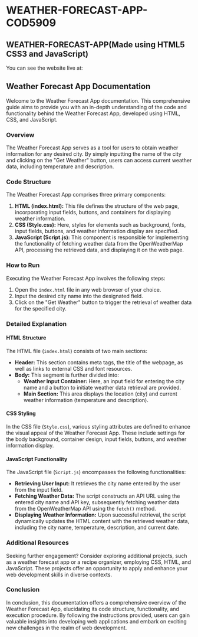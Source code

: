 # WEATHER-FORECAST-APP-COD5909

## WEATHER-FORECAST-APP(Made using HTML5 CSS3 and JavaScript)

You can see the website live at: 

## Weather Forecast App Documentation

Welcome to the Weather Forecast App documentation. This comprehensive guide aims to provide you with an in-depth understanding of the code and functionality behind the Weather Forecast App, developed using HTML, CSS, and JavaScript.

### Overview

The Weather Forecast App serves as a tool for users to obtain weather information for any desired city. By simply inputting the name of the city and clicking on the "Get Weather" button, users can access current weather data, including temperature and description.

### Code Structure

The Weather Forecast App comprises three primary components:

1. **HTML (index.html):** This file defines the structure of the web page, incorporating input fields, buttons, and containers for displaying weather information.
2. **CSS (Style.css):** Here, styles for elements such as background, fonts, input fields, buttons, and weather information display are specified.
3. **JavaScript (Script.js):** This component is responsible for implementing the functionality of fetching weather data from the OpenWeatherMap API, processing the retrieved data, and displaying it on the web page.

### How to Run

Executing the Weather Forecast App involves the following steps:

1. Open the `index.html` file in any web browser of your choice.
2. Input the desired city name into the designated field.
3. Click on the "Get Weather" button to trigger the retrieval of weather data for the specified city.

### Detailed Explanation

#### HTML Structure

The HTML file (`index.html`) consists of two main sections:

- **Header:** This section contains meta tags, the title of the webpage, as well as links to external CSS and font resources.
- **Body:** This segment is further divided into:
  - **Weather Input Container:** Here, an input field for entering the city name and a button to initiate weather data retrieval are provided.
  - **Main Section:** This area displays the location (city) and current weather information (temperature and description).

#### CSS Styling

In the CSS file (`Style.css`), various styling attributes are defined to enhance the visual appeal of the Weather Forecast App. These include settings for the body background, container design, input fields, buttons, and weather information display.

#### JavaScript Functionality

The JavaScript file (`Script.js`) encompasses the following functionalities:

- **Retrieving User Input:** It retrieves the city name entered by the user from the input field.
- **Fetching Weather Data:** The script constructs an API URL using the entered city name and API key, subsequently fetching weather data from the OpenWeatherMap API using the `fetch()` method.
- **Displaying Weather Information:** Upon successful retrieval, the script dynamically updates the HTML content with the retrieved weather data, including the city name, temperature, description, and current date.

### Additional Resources

Seeking further engagement? Consider exploring additional projects, such as a weather forecast app or a recipe organizer, employing CSS, HTML, and JavaScript. These projects offer an opportunity to apply and enhance your web development skills in diverse contexts.

### Conclusion

In conclusion, this documentation offers a comprehensive overview of the Weather Forecast App, elucidating its code structure, functionality, and execution procedure. By following the instructions provided, users can gain valuable insights into developing web applications and embark on exciting new challenges in the realm of web development.
